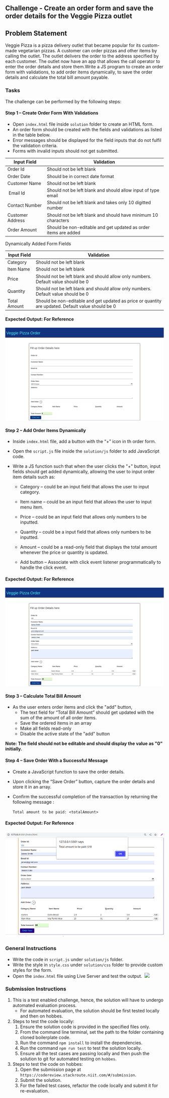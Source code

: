 ## Challenge - Create an order form and save the order details for the Veggie Pizza outlet

## Problem Statement

Veggie Pizza is a pizza delivery outlet that became popular for its custom-made vegetarian pizzas. A customer can order pizzas and other items by calling the outlet. The outlet delivers the order to the address specified by each customer.​
The outlet now have an app that allows the call operator to enter the order details and store them.​
Write a JS program to create an order form with validations, to add order items dynamically, to save the order details ​and calculate the total bill amount payable.​

### Tasks

The challenge can be performed by the following steps:​

#### Step 1 – Create Order Form With Validations​

- Open `index.html` file inside `solution` folder to create an HTML form.​
- An order form should be created with the fields and validations as listed in the table below.​
- Error messages should be displayed for the field inputs that do not fulfil the validation criteria. 
- Forms with invalid inputs should not get submitted.​

| Input Field​          | Validation​                                                      |
| --------------------- | ---------------------------------------------------------------- |
| Order Id​             | Should not be left blank​                                        |
| Order Date​           | Should be in correct date format​      |
| Customer Name​        | Should not be left blank                       |
|  Email Id      | Should not be left blank and should allow input of type email​   |
| Contact Number      | Should not be left blank  and  takes only 10 digitted number​​                                         |
| Customer Address​ | Should not be left blank and should have minimum 10 characters                                      |
| Order Amount​         | Should be non-editable and get updated as order items are added​ |

Dynamically Added Form Fields

| Input Field​          | Validation​                                                      |
| --------------------- | ---------------------------------------------------------------- |
| Category​  | Should not be left blank​                                                |
| Item Name​ | Should not be left blank​                                                |
| Price​     | Should not be left blank and should allow only numbers. Default value should be 0​  ​     |
| Quantity​  | Should not be left blank and should allow only numbers. Default value should be 0​                  |
|Total Amount​    | Should be non-editable and get updated as price or quantity are updated. Default value should be 0​​ |

#### Expected Output: For Reference

![](order-form.png)

#### Step 2 – Add Order Items Dynamically

- Inside `index.html` file, add a button with the “+” icon in th order form.​
- Open the `script.js` file inside the `solution/js` folder to add JavaScript code.​
- Write a JS function such that when the user clicks the "+" button, input fields should get added dynamically, allowing the user to input order item details such as:

   * Category – could be an input field that allows the user to input category.​

  * Item name –  could be an input field that allows the user to input menu item.​

  * Price – could be an input field that allows only numbers to be inputted.

  * Quantity – could be a input field that allows only numbers to be inputted.​

  * Amount – could be a read-only field that displays the total amount whenever the price or quantity is updated.​

  * Add button  – Associate with click event listener programmatically to handle the click event.​

#### Expected Output: For Reference

![](order-form-item-details.png)


#### Step 3 – Calculate Total Bill Amount​


- As the user enters order items and click the "add" button,​
    - The text field for “Total Bill Amount” should get updated with the sum of the amount of all order items.​
    - Save the ordered items in an array​
    - Make all fields read-only​
    - Disable the active state of the "add" button

**Note: The field should not be editable and should display the value as "0" initially.**

#### Step 4 – Save Order With a Successful Message

- Create a JavaScript function to save the order details.​
- Upon clicking the “Save Order” button, capture the order details and store it in an array.​
- Confirm the successful completion of the transaction by returning the following message :

    `Total amount to be paid: <totalAmount>`

#### Expected Output: For Reference

![](order-bill-details.png)


### General Instructions 

- Write the code in `script.js` under `solution/js` folder.
- Write the style in `style.css` under `solution/css` folder to provide custom styles for the form.
- Open the `index.html` file using Live Server and test the output.​​
​
![](orderForm.png)

### Submission Instructions

1. This is a test enabled challenge, hence, the solution will have to undergo automated evaluation process. 
    - For automated evaluation, the solution should be first tested locally and then on hobbes.
2. Steps to test the code locally:
    1. Ensure the solution code is provided in the specified files only.
    2. From the command line terminal, set the path to the folder containing cloned boilerplate code.
    3. Run the command `npm install` to install the dependencies.
    4. Run the command `npm run test` to test the solution locally.
    5. Ensure all the test cases are passing locally and then push the solution to git for automated testing on `hobbes`.
3. Steps to test the code on hobbes:
    1. Open the submission page at `https://codereview.stackroute.niit.com/#/submission`.
    2. Submit the solution.
    3. For the failed test cases, refactor the code locally and submit it for re-evaluation.
​
